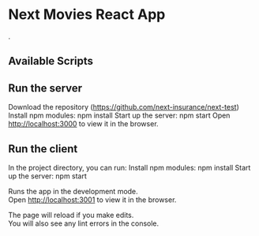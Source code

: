 # Next Movies React App

[](nextMovies.gif).

## Available Scripts

## Run the server

Download the repository (https://github.com/next-insurance/next-test)
Install npm modules: npm install
Start up the server: npm start
Open [http://localhost:3000](http://localhost:3000) to view it in the browser.

## Run the client

In the project directory, you can run:
Install npm modules: npm install
Start up the server: npm start

Runs the app in the development mode.\
Open [http://localhost:3001](http://localhost:3001) to view it in the browser.

The page will reload if you make edits.\
You will also see any lint errors in the console.
